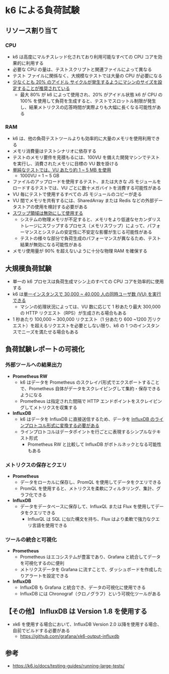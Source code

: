 # k6 による負荷試験

## リソース割り当て

### CPU

- k6 は高度にマルチスレッド化されており利用可能なすべての CPU コアを効果的に利用する
- 必要な CPU の量は、テストスクリプトと関連ファイルによって異なる
- テスト ファイルに関係なく、大規模なテストでは大量の CPU が必要になる
- <u>少なくとも 20% のアイドル サイクルが発生するようにマシンのサイズを設定することが推奨されている</u>
  - 最大 80% が k6 によって使用され、20% がアイドル状態
    k6 が CPU の 100% を使用して負荷を生成すると、テストでスロットル制限が発生し、結果メトリクスの応答時間が実際よりも大幅に長くなる可能性がある

### RAM

- k6 は、他の負荷テストツールよりも効率的に大量のメモリを使用利用できる
- メモリ消費量はテストシナリオに依存する
- テストのメモリ要件を見積もるには、100VU を備えた開発マシンでテストを実行し、消費されたメモリに目標の VU 数を掛ける
- <u>単純なテストでは、VU あたり約 1 ~ 5 MB を使用</u>
  - 1000VU = 1 ~ 5 GB
- ファイルのアップロードを使用するテスト、または大きな JS モジュールをロードするテストでは、VU ごとに数十メガバイトを消費する可能性がある
- VU 毎にテストで使用するすべての JS モジュールのコピーが走る
- VU 間でメモリを共有するには、SharedArray または Redis などの外部データストアの使用を検討する必要がある
- <u>スワップ領域は無効にして使用する</u>
  - システムの物理メモリが不足すると、メモリをより低速なセカンダリストレージにスワップするプロセス（メモリスワップ）によって、パフォーマンスとシステムの安定性に不安定な影響が生じる可能性がある
  - テストの様々な部分で負荷生成のパフォーマンスが異なるため、テスト結果が無効になる可能性がある
- メモリ使用量が 90% を超えないように十分な物理 RAM を確保する

## 大規模負荷試験

- 単一の k6 プロセスは負荷生成マシン上のすべての CPU コアを効率的に使用する
- k6 は<u>単一インスタンスで 30,000 ~ 40,000 人の同時ユーザ数 (VU) を実行できる</u>
  - マシンの処理状況によっては、VU 数に応じて 1 秒あたり最大 300,000 の HTTP リクエスト（RPS）が生成される場合もある
- 1 秒あたり 100,000 ~ 300,000 リクエスト（1 分あたり 600 ~1200 万リクエスト）を超えるリクエストを必要としない限り、k6 の 1 つのインスタンスでニーズを満たせる場合もある

## 負荷試験レポートの可視化

### 外部ツールへの結果出力

- **Prometheus RW**
  - k6 はデータを Prometheus のスクレイパ形式でエクスポートすることで、Prometheus 自体がデータをスクレイピングして集約・保存できるようになる
  - Prometheus は指定された間隔で HTTP エンドポイントをスクレイピングしてメトリクスを収集する
- **InfluxDB**
  - k6 はデータを InfluxDB に直接送信するため、データを <u>InfluxDB のラインプロトコル形式に変換する必要がある</u>
  - ラインプロトコルはデータポイントを行ごとに表現するシンプルなテキスト形式
    - Prometheus RW と比較して InfluxDB がボトルネックとなる可能性もある

### メトリクスの保存とクエリ

- **Prometheus**
  - データをローカルに保存し、PromQL を使用してデータをクエリできる
  - PromQL を使用すると、メトリクスを柔軟にフィルタリング、集計、グラフ化できる
- **InfluxDB**
  - データをデータベースに保存して、InfluxQL または Flux を使用してデータをクエリできる
    - InfluxQL は SQL に似た構文を持ち、Flux はより柔軟で強力なクエリ言語を使用できる

### ツールの統合と可視化

- **Prometheus**
  - Prometheus はエコシステムが豊富であり、Grafana と統合してデータを可視化するのに便利
  - メトリクスデータを Grafana に流すことで、ダッシュボードを作成したりアラートを設定できる
- **InfluxDB**
  - InfluxDB も Grafana と統合でき、データの可視化に使用できる
  - InfluxDB には Chronograf（クロノグラフ）という可視化ツールがある

## 【その他】 InfluxDB は Version 1.8 を使用する

- xk6 を使用する場合において、InfluxDB Version 2.0 以降を使用する場合、自前でビルドする必要がある
  - https://github.com/grafana/xk6-output-influxdb

## 参考

- https://k6.io/docs/testing-guides/running-large-tests/
